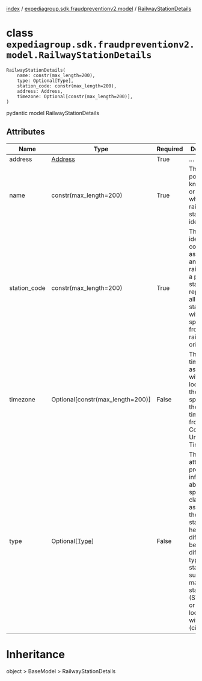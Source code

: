 [index](index.md) /
[expediagroup.sdk.fraudpreventionv2.model](expediagroup.sdk.fraudpreventionv2.model.md)
/ [RailwayStationDetails](RailwayStationDetails.md)

# class `expediagroup.sdk.fraudpreventionv2.model.RailwayStationDetails`

```
RailwayStationDetails(
    name: constr(max_length=200),
    type: Optional[Type],
    station_code: constr(max_length=200),
    address: Address,
    timezone: Optional[constr(max_length=200)],
)
```

pydantic model RailwayStationDetails

## Attributes

| Name         | Type                               | Required | Description                                                                                                                                                                                                                                |
| ------------ | ---------------------------------- | -------- | ------------------------------------------------------------------------------------------------------------------------------------------------------------------------------------------------------------------------------------------ |
| address      | [Address](Address.md)              | True     | …                                                                                                                                                                                                                                          |
| name         | constr(max_length=200)             | True     | The popularly known name or title by which the railway station is identified.                                                                                                                                                              |
| station_code | constr(max_length=200)             | True     | The unique identifier or code assigned to an individual rail station or a pseudo-station representing all the stations within a specific city, from which rail travel originates.                                                          |
| timezone     | Optional\[constr(max_length=200)\] | False    | The timezone associated with the location of the station, specifying the local time offset from Coordinated Universal Time (UTC).                                                                                                          |
| type         | Optional\[[Type](Type.md)\]        | False    | This attribute provides information about the specific classification assigned to the rail station. It helps differentiate between different types of stations, such as major stations (STATION) or stations located within a city (city). |

# Inheritance

object > BaseModel > RailwayStationDetails
